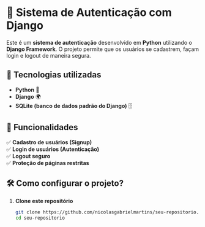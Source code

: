 # 🔐 Sistema de Autenticação com Django  

Este é um **sistema de autenticação** desenvolvido em **Python** utilizando o **Django Framework**. O projeto permite que os usuários se cadastrem, façam login e logout de maneira segura.  

## 🚀 Tecnologias utilizadas  

- **Python** 🐍  
- **Django** 🌍  
- **SQLite (banco de dados padrão do Django)** 🗄️  

## 📌 Funcionalidades  

✅ **Cadastro de usuários (Signup)**  
✅ **Login de usuários (Autenticação)**  
✅ **Logout seguro**  
✅ **Proteção de páginas restritas**  

## 🛠 Como configurar o projeto?  

1. **Clone este repositório**  

   ```sh
   git clone https://github.com/nicolasgabrielmartins/seu-repositorio.git
   cd seu-repositorio
